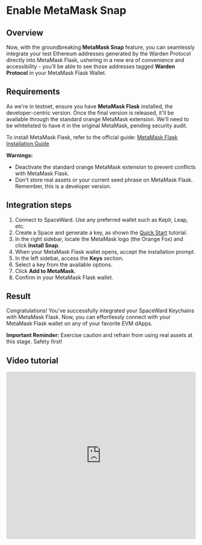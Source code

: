 ﻿---
sidebar_position: 9
---

# Enable MetaMask Snap

## Overview

Now, with the groundbreaking **MetaMask Snap** feature, you can seamlessly integrate your test Ethereum addresses generated by the Warden Protocol directly into MetaMask Flask, ushering in a new era of convenience and accessibility - you'll be able to see those addresses tagged **Warden Protocol** in your MetaMask Flask Wallet.

## Requirements

As we're in testnet, ensure you have **MetaMask Flask** installed, the developer-centric version. Once the final version is released, it'll be available through the standard orange MetaMask extension. We'll need to be whitelisted to have it in the original MetaMask, pending security audit. 

To install MetaMask Flask, refer to the official guide: [MetaMask Flask Installation Guide](https://docs.metamask.io/snaps/get-started/install-flask/)

**Warnings:**
- Deactivate the standard orange MetaMask extension to prevent conflicts with MetaMask Flask.
- Don't store real assets or your current seed phrase on MetaMask Flask. Remember, this is a developer version.

## Integration steps

1. Connect to SpaceWard. Use any preferred wallet such as Keplr, Leap, etc.
2. Create a Space and generate a key, as shown the [Quick Start](quick-start) tutorial.
3. In the right sidebar, locate the MetaMask logo (the Orange Fox) and click **Install Snap**.
4. When your MetaMask Flask wallet opens, accept the installation prompt.
5. In the left sidebar, access the **Keys** section.
6. Select a key from the available options.
7. Click **Add to MetaMask**.
8. Confirm in your MetaMask Flask wallet.

## Result

Congratulations! You've successfully integrated your SpaceWard Keychains with MetaMask Flask. Now, you can effortlessly connect with your MetaMask Flask wallet on any of your favorite EVM dApps.

**Important Reminder:** Exercise caution and refrain from using real assets at this stage. Safety first!

## Video tutorial

<iframe width="100%" height="444" src="https://www.youtube.com/embed/sTH6okVKvss?si=yTZns9n0r_3ZXdav" title="YouTube video player" frameborder="0" allow="accelerometer; autoplay; clipboard-write; encrypted-media; gyroscope; picture-in-picture; web-share" allowfullscreen></iframe>